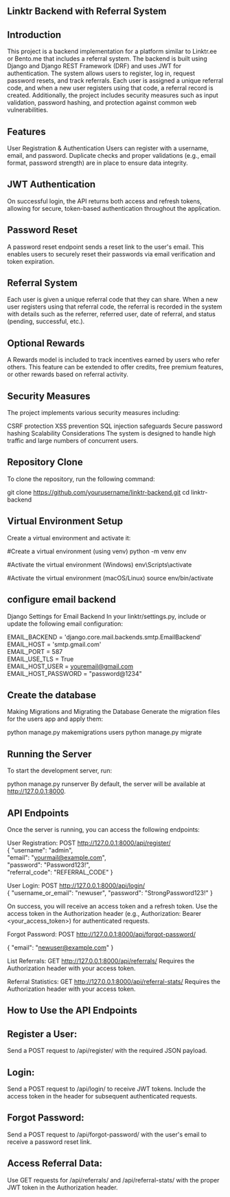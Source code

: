 ## Linktr Backend with Referral System
## Introduction
This project is a backend implementation for a platform similar to Linktr.ee or Bento.me that includes a referral system. The backend is built using Django and Django REST Framework (DRF) and uses JWT for authentication. The system allows users to register, log in, request password resets, and track referrals. Each user is assigned a unique referral code, and when a new user registers using that code, a referral record is created. Additionally, the project includes security measures such as input validation, password hashing, and protection against common web vulnerabilities.

## Features
User Registration & Authentication
Users can register with a username, email, and password. Duplicate checks and proper validations (e.g., email format, password strength) are in place to ensure data integrity.

## JWT Authentication
On successful login, the API returns both access and refresh tokens, allowing for secure, token-based authentication throughout the application.

## Password Reset
A password reset endpoint sends a reset link to the user's email. This enables users to securely reset their passwords via email verification and token expiration.

## Referral System
Each user is given a unique referral code that they can share. When a new user registers using that referral code, the referral is recorded in the system with details such as the referrer, referred user, date of referral, and status (pending, successful, etc.).

## Optional Rewards
A Rewards model is included to track incentives earned by users who refer others. This feature can be extended to offer credits, free premium features, or other rewards based on referral activity.

## Security Measures
The project implements various security measures including:

CSRF protection
XSS prevention
SQL injection safeguards
Secure password hashing
Scalability Considerations
The system is designed to handle high traffic and large numbers of concurrent users. 


## Repository Clone
To clone the repository, run the following command:

git clone https://github.com/yourusername/linktr-backend.git
cd linktr-backend


## Virtual Environment Setup
Create a virtual environment and activate it:

#Create a virtual environment (using venv)
python -m venv env

#Activate the virtual environment (Windows)
env\Scripts\activate

#Activate the virtual environment (macOS/Linux)
source env/bin/activate

## configure email backend
Django Settings for Email Backend
In your linktr/settings.py, include or update the following email configuration:

EMAIL_BACKEND = 'django.core.mail.backends.smtp.EmailBackend'<br>
EMAIL_HOST = 'smtp.gmail.com'<br>
EMAIL_PORT = 587<br>
EMAIL_USE_TLS = True<br>
EMAIL_HOST_USER = youremail@gmail.com<br>
EMAIL_HOST_PASSWORD = "password@1234"

## Create the database
Making Migrations and Migrating the Database
Generate the migration files for the users app and apply them:

python manage.py makemigrations users
python manage.py migrate

## Running the Server
To start the development server, run:

python manage.py runserver
By default, the server will be available at http://127.0.0.1:8000.

## API Endpoints
Once the server is running, you can access the following endpoints:

User Registration:
POST http://127.0.0.1:8000/api/register/<br>
{
  "username": "admin",<br>
  "email": "yourmail@example.com",<br>
  "password": "Password123!",<br>
  "referral_code": "REFERRAL_CODE"
}<br>

User Login:
POST http://127.0.0.1:8000/api/login/<br>
{
  "username_or_email": "newuser",
  "password": "StrongPassword123!"
}<br>

On success, you will receive an access token and a refresh token. Use the access token in the Authorization header (e.g., Authorization: Bearer <your_access_token>) for authenticated requests.

Forgot Password:
POST http://127.0.0.1:8000/api/forgot-password/<br>

{
  "email": "newuser@example.com"
}

List Referrals:
GET http://127.0.0.1:8000/api/referrals/
Requires the Authorization header with your access token.

Referral Statistics:
GET http://127.0.0.1:8000/api/referral-stats/
Requires the Authorization header with your access token.

## How to Use the API Endpoints
<h2>Register a User:</h2>
Send a POST request to /api/register/ with the required JSON payload.<br>
<h2>Login:</h2>
Send a POST request to /api/login/ to receive JWT tokens. Include the access token in the header for subsequent authenticated requests.<br>
<h2>Forgot Password:</h2>
Send a POST request to /api/forgot-password/ with the user's email to receive a password reset link.<br>
<h2>Access Referral Data:</h2>
Use GET requests for /api/referrals/ and /api/referral-stats/ with the proper JWT token in the Authorization header.
